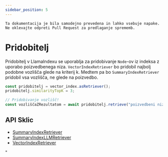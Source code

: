 ```yaml
---
sidebar_position: 5
---
```


`Ta dokumentacija je bila samodejno prevedena in lahko vsebuje napake. Ne oklevajte odpreti Pull Request za predlaganje sprememb.`

# Pridobitelj

Pridobitelj v LlamaIndexu se uporablja za pridobivanje `Node`-ov iz indeksa z uporabo poizvedbenega niza. `VectorIndexRetriever` bo pridobil najbolj podobne vozlišča glede na kriterij k. Medtem pa bo `SummaryIndexRetriever` pridobil vsa vozlišča, ne glede na poizvedbo.

```typescript
const pridobitelj = vector_index.asRetriever();
pridobitelj.similarityTopK = 3;

// Pridobivanje vozlišč!
const vozliščaZRezultatom = await pridobitelj.retrieve("poizvedbeni niz");
```

## API Sklic

- [SummaryIndexRetriever](../../api/classes/SummaryIndexRetriever.md)
- [SummaryIndexLLMRetriever](../../api/classes/SummaryIndexLLMRetriever.md)
- [VectorIndexRetriever](../../api/classes/VectorIndexRetriever.md)

"
